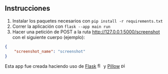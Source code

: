 ## Instrucciones 
1. Instalar los paquetes necesarios con `pip install -r requirements.txt` 
2. Correr la aplicación con `flask --app main run`
3. Hacer una petición de POST a la ruta <http://127.0.0.1:5000/screenshot> con el siguiente cuerpo (ejemplo):
```json
{
    "screenshot_name": "screenshot"
}
```   

Esta app fue creada haciendo uso de [Flask](https://flask.palletsprojects.com/en/3.0.x/) <img alt="flask logo" height="15" src="https://static-00.iconduck.com/assets.00/flask-icon-2048x1826-nxzeqh6a.png"> y [Pillow](https://pypi.org/project/pillow/) <img alt="pillow logo" height="15" src="https://python-pillow.org/assets/images/pillow-logo-248x250.png">